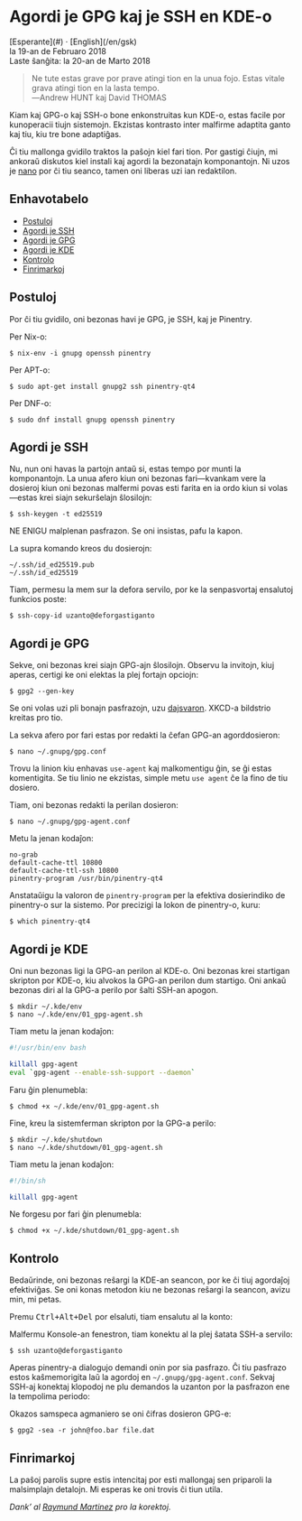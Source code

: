 Agordi je GPG kaj je SSH en KDE-o
=================================

<div class="center">[Esperante](#) · [English](/en/gsk)</div>
<div class="center">la 19-an de Februaro 2018</div>
<div class="center">Laste ŝanĝita: la 20-an de Marto 2018</div>

>Ne tute estas grave por prave atingi tion en la unua fojo. Estas vitale grava atingi tion en la
>lasta tempo.<br>
>―Andrew HUNT kaj David THOMAS

Kiam kaj GPG-o kaj SSH-o bone enkonstruitas kun KDE-o, estas facile por kunoperacii tiujn
sistemojn. Ekzistas kontrasto inter malfirme adaptita ganto kaj tiu, kiu tre bone adaptiĝas.

Ĉi tiu mallonga gvidilo traktos la paŝojn kiel fari tion. Por gastigi ĉiujn, mi ankoraŭ diskutos
kiel instali kaj agordi la bezonatajn komponantojn. Ni uzos je [nano](https://www.nano-editor.org/)
por ĉi tiu seanco, tamen oni liberas uzi ian redaktilon.


<a name="et"></a>Enhavotabelo
-----------------------------

- [Postuloj](#postuloj)
- [Agordi je SSH](#ssh)
- [Agordi je GPG](#gpg)
- [Agordi je KDE](#kde)
- [Kontrolo](#kontrolo)
- [Finrimarkoj](#finrimarkoj)


<a name="postuloj"></a>Postuloj
-------------------------------

Por ĉi tiu gvidilo, oni bezonas havi je GPG, je SSH, kaj je Pinentry.

Per Nix-o:

    $ nix-env -i gnupg openssh pinentry

Per APT-o:

    $ sudo apt-get install gnupg2 ssh pinentry-qt4

Per DNF-o:

    $ sudo dnf install gnupg openssh pinentry


<a name="ssh"></a>Agordi je SSH
-------------------------------

Nu, nun oni havas la partojn antaŭ si, estas tempo por munti la komponantojn. La unua afero kiun oni
bezonas fari—kvankam vere la dosieroj kiun oni bezonas malfermi povas esti farita en ia ordo kiun si
volas—estas krei siajn sekurŝelajn ŝlosilojn:

    $ ssh-keygen -t ed25519

NE ENIGU malplenan pasfrazon. Se oni insistas, pafu la kapon.

La supra komando kreos du dosierojn:

    ~/.ssh/id_ed25519.pub
    ~/.ssh/id_ed25519

Tiam, permesu la mem sur la defora servilo, por ke la senpasvortaj ensalutoj funkcios poste:

    $ ssh-copy-id uzanto@deforgastiganto


<a name="gpg"></a>Agordi je GPG
-------------------------------

Sekve, oni bezonas krei siajn GPG-ajn ŝlosilojn. Observu la invitojn, kiuj aperas, certigi ke oni
elektas la plej fortajn opciojn:

    $ gpg2 --gen-key

Se oni volas uzi pli bonajn pasfrazojn, uzu
[dajsvaron](http://world.std.com/~reinhold/diceware.html). XKCD-a bildstrio kreitas pro tio.

La sekva afero por fari estas por redakti la ĉefan GPG-an agorddosieron:

    $ nano ~/.gnupg/gpg.conf

Trovu la linion kiu enhavas `use-agent` kaj malkomentigu ĝin, se ĝi estas komentigita. Se tiu linio
ne ekzistas, simple metu `use agent` ĉe la fino de tiu dosiero.

Tiam, oni bezonas redakti la perilan dosieron:

    $ nano ~/.gnupg/gpg-agent.conf

Metu la jenan kodaĵon:

    no-grab
    default-cache-ttl 10800
    default-cache-ttl-ssh 10800
    pinentry-program /usr/bin/pinentry-qt4

Anstataŭigu la valoron de `pinentry-program` per la efektiva dosierindiko de pinentry-o sur la
sistemo. Por precizigi la lokon de pinentry-o, kuru:

    $ which pinentry-qt4


<a name="kde"></a>Agordi je KDE
-------------------------------

Oni nun bezonas ligi la GPG-an perilon al KDE-o. Oni bezonas krei startigan skripton por KDE-o, kiu
alvokos la GPG-an perilon dum startigo. Oni ankaŭ bezonas diri al la GPG-a perilo por ŝalti SSH-an
apogon.

    $ mkdir ~/.kde/env
    $ nano ~/.kde/env/01_gpg-agent.sh

Tiam metu la jenan kodaĵon:

```bash
#!/usr/bin/env bash

killall gpg-agent
eval `gpg-agent --enable-ssh-support --daemon`
```

Faru ĝin plenumebla:

    $ chmod +x ~/.kde/env/01_gpg-agent.sh

Fine, kreu la sistemferman skripton por la GPG-a perilo:

    $ mkdir ~/.kde/shutdown
    $ nano ~/.kde/shutdown/01_gpg-agent.sh

Tiam metu la jenan kodaĵon:

```bash
#!/bin/sh

killall gpg-agent
```

Ne forgesu por fari ĝin plenumebla:

    $ chmod +x ~/.kde/shutdown/01_gpg-agent.sh


<a name="kontrolo"></a>Kontrolo
-------------------------------

Bedaŭrinde, oni bezonas reŝargi la KDE-an seancon, por ke ĉi tiuj agordaĵoj efektiviĝas. Se oni konas
metodon kiu ne bezonas reŝargi la seancon, avizu min, mi petas.

Premu <kbd>Ctrl+Alt+Del</kbd> por elsaluti, tiam ensalutu al la konto:

Malfermu Konsole-an fenestron, tiam konektu al la plej ŝatata SSH-a servilo:

    $ ssh uzanto@deforgastiganto

Aperas pinentry-a dialogujo demandi onin por sia pasfrazo. Ĉi tiu pasfrazo estos kaŝmemorigita laŭ
la agordoj en `~/.gnupg/gpg-agent.conf`. Sekvaj SSH-aj konektaj klopodoj ne plu demandos la
uzanton por la pasfrazon ene la tempolima periodo:

Okazos samspeca agmaniero se oni ĉifras dosieron GPG-e:

    $ gpg2 -sea -r john@foo.bar file.dat


<a name="finrimarkoj"></a>Finrimarkoj
-------------------------------------

La paŝoj parolis supre estis intencitaj por esti mallongaj sen priparoli la malsimplajn
detalojn. Mi esperas ke oni trovis ĉi tiun utila.

_Dank’ al [Raymund Martinez](https://github.com/zhaqenl) pro la korektoj._
